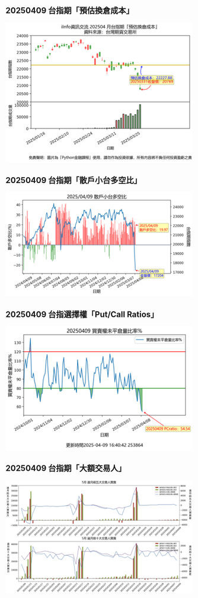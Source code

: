 ## 20250409 台指期「預估換倉成本」
![](images/txfcost.png)

## 20250409 台指期「散戶小台多空比」
![](images/bbiri.png)

## 20250409 台指選擇權「Put/Call Ratios」
![](images/pcratio.png)

## 20250409 台指期「大額交易人」
![](images/blocktrade.png)

